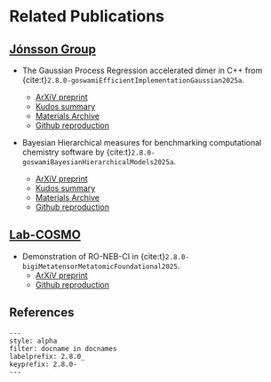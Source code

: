 # Related Publications

## [Jónsson Group](https://hj.hi.is/indexE.html)

- The Gaussian Process Regression accelerated dimer in C++ from {cite:t}`2.8.0-goswamiEfficientImplementationGaussian2025a`.
  + [ArXiV preprint](https://arxiv.org/abs/2505.12519)
  + [Kudos summary](https://link.growkudos.com/1ea3uxsq5ts)
  + [Materials Archive](https://archive.materialscloud.org/record/2025.87)
  + [Github reproduction](https://github.com/TheochemUI/gpr_sella_repro)

-  Bayesian Hierarchical measures for benchmarking computational chemistry software by {cite:t}`2.8.0-goswamiBayesianHierarchicalModels2025a`.
   + [ArXiV preprint](https://arxiv.org/abs/2505.13621)
   + [Kudos summary](https://link.growkudos.com/1pkkt7osy68)
   + [Materials Archive](https://archive.materialscloud.org/records/xv40k-1j355)
   + [Github reproduction](https://github.com/HaoZeke/brms_idrot_repro)
  
## [Lab-COSMO](https://www.epfl.ch/labs/cosmo/)

-  Demonstration of RO-NEB-CI in {cite:t}`2.8.0-bigiMetatensorMetatomicFoundational2025`.
   + [ArXiV preprint](https://arxiv.org/abs/2508.15704)
   + [Github reproduction](https://github.com/metatensor/metatensor_ecosystem_paper)

## References

```{bibliography}
---
style: alpha
filter: docname in docnames
labelprefix: 2.8.0_
keyprefix: 2.8.0-
---
```
